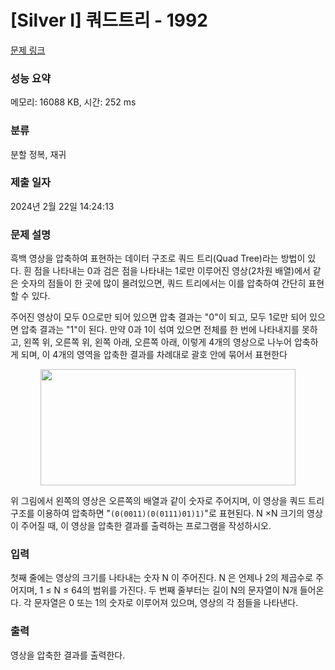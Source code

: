 # [Silver I] 쿼드트리 - 1992 

[문제 링크](https://www.acmicpc.net/problem/1992) 

### 성능 요약

메모리: 16088 KB, 시간: 252 ms

### 분류

분할 정복, 재귀

### 제출 일자

2024년 2월 22일 14:24:13

### 문제 설명

<p>흑백 영상을 압축하여 표현하는 데이터 구조로 쿼드 트리(Quad Tree)라는 방법이 있다. 흰 점을 나타내는 0과 검은 점을 나타내는 1로만 이루어진 영상(2차원 배열)에서 같은 숫자의 점들이 한 곳에 많이 몰려있으면, 쿼드 트리에서는 이를 압축하여 간단히 표현할 수 있다.</p>

<p>주어진 영상이 모두 0으로만 되어 있으면 압축 결과는 "0"이 되고, 모두 1로만 되어 있으면 압축 결과는 "1"이 된다. 만약 0과 1이 섞여 있으면 전체를 한 번에 나타내지를 못하고, 왼쪽 위, 오른쪽 위, 왼쪽 아래, 오른쪽 아래, 이렇게 4개의 영상으로 나누어 압축하게 되며, 이 4개의 영역을 압축한 결과를 차례대로 괄호 안에 묶어서 표현한다</p>

<p style="text-align: center;"><img alt="" height="186" src="https://www.acmicpc.net/JudgeOnline/upload/201007/qq.png" width="408"></p>

<p>위 그림에서 왼쪽의 영상은 오른쪽의 배열과 같이 숫자로 주어지며, 이 영상을 쿼드 트리 구조를 이용하여 압축하면 "<code>(0(0011)(0(0111)01)1)</code>"로 표현된다.  N ×N 크기의 영상이 주어질 때, 이 영상을 압축한 결과를 출력하는 프로그램을 작성하시오.</p>

### 입력 

 <p>첫째 줄에는 영상의 크기를 나타내는 숫자 N 이 주어진다. N 은 언제나 2의 제곱수로 주어지며, 1 ≤ N ≤ 64의 범위를 가진다. 두 번째 줄부터는 길이 N의 문자열이 N개 들어온다. 각 문자열은 0 또는 1의 숫자로 이루어져 있으며, 영상의 각 점들을 나타낸다.</p>

### 출력 

 <p>영상을 압축한 결과를 출력한다.</p>

